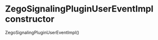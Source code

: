 


# ZegoSignalingPluginUserEventImpl constructor







ZegoSignalingPluginUserEventImpl()













